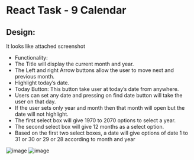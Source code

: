 # React Task - 9 Calendar
## Design:
It looks like attached screenshot
- Functionality:
- The Title will display the current month and year.
- The Left and right Arrow buttons allow the user to move next and previous month.
- Highlight today’s date.
- Today Button: This button take user at today’s date from anywhere.
- Users can set any date and pressing on find date button will take the user on that day.
- If the user sets only year and month then that month will open but the date will not highlight.
- The first select box will give 1970 to 2070 options to select a year.
- The second select box will give 12 months as a select option.
- Based on the first two select boxes, a date will give options of date 1 to 31 or 30 or 29 or 28 according to month and year


![image](https://user-images.githubusercontent.com/127378016/228857969-e32586fc-414a-4b58-83cd-ea642e1f3dbc.png)
![image](https://user-images.githubusercontent.com/127378016/228858162-a8e3fde5-6945-4a03-acf7-ccd9a489b7e7.png)
